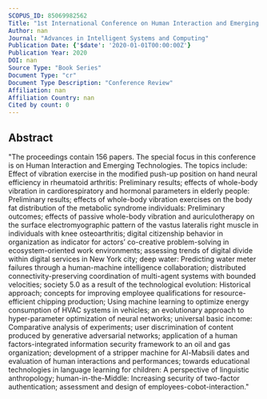 ```yaml
---
SCOPUS_ID: 85069982562
Title: "1st International Conference on Human Interaction and Emerging Technologies, IHIET 2019"
Author: nan
Journal: "Advances in Intelligent Systems and Computing"
Publication Date: {'$date': '2020-01-01T00:00:00Z'}
Publication Year: 2020
DOI: nan
Source Type: "Book Series"
Document Type: "cr"
Document Type Description: "Conference Review"
Affiliation: nan
Affiliation Country: nan
Cited by count: 0
---
```


## Abstract
"The proceedings contain 156 papers. The special focus in this conference is on Human Interaction and Emerging Technologies. The topics include: Effect of vibration exercise in the modified push-up position on hand neural efficiency in rheumatoid arthritis: Preliminary results; effects of whole-body vibration in cardiorespiratory and hormonal parameters in elderly people: Preliminary results; effects of whole-body vibration exercises on the body fat distribution of the metabolic syndrome individuals: Preliminary outcomes; effects of passive whole-body vibration and auriculotherapy on the surface electromyographic pattern of the vastus lateralis right muscle in individuals with knee osteoarthritis; digital citizenship behavior in organization as indicator for actors’ co-creative problem-solving in ecosystem-oriented work environments; assessing trends of digital divide within digital services in New York city; deep water: Predicting water meter failures through a human-machine intelligence collaboration; distributed connectivity-preserving coordination of multi-agent systems with bounded velocities; society 5.0 as a result of the technological evolution: Historical approach; concepts for improving employee qualifications for resource-efficient chipping production; Using machine learning to optimize energy consumption of HVAC systems in vehicles; an evolutionary approach to hyper-parameter optimization of neural networks; universal basic income: Comparative analysis of experiments; user discrimination of content produced by generative adversarial networks; application of a human factors-integrated information security framework to an oil and gas organization; development of a stripper machine for Al-Mabsili dates and evaluation of human interactions and performances; towards educational technologies in language learning for children: A perspective of linguistic anthropology; human-in-the-Middle: Increasing security of two-factor authentication; assessment and design of employees-cobot-interaction."
